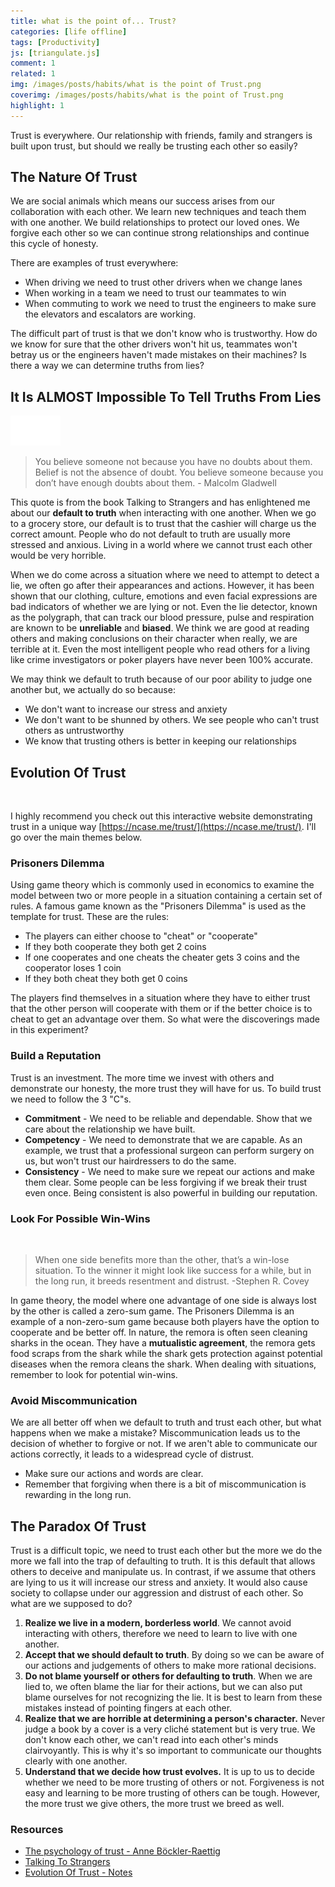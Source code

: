 ```yaml
---
title: what is the point of... Trust?
categories: [life offline]
tags: [Productivity]
js: [triangulate.js]
comment: 1
related: 1
img: /images/posts/habits/what is the point of Trust.png
coverimg: /images/posts/habits/what is the point of Trust.png
highlight: 1
---
```

Trust is everywhere. Our relationship with friends, family and strangers is built upon trust, but should we really be trusting each other so easily? 

## The Nature Of Trust
We are social animals which means our success arises from our collaboration with each other. We learn new techniques and teach them with one another. We build relationships to protect our loved ones. We forgive each other so we can continue strong relationships and continue this cycle of honesty. 

There are examples of trust everywhere:

- When driving we need to trust other drivers when we change lanes
- When working in a team we need to trust our teammates to win
- When commuting to work we need to trust the engineers to make sure the elevators and escalators are working.

The difficult part of trust is that we don't know who is trustworthy. How do we know for sure that the other drivers won't hit us, teammates won't betray us or the engineers haven't made mistakes on their machines? Is there a way we can determine truths from lies?   

## It Is ALMOST Impossible To Tell Truths From Lies

<img alt="among us" loading="lazy" src="/images/posts/habits/Among Us.gif" class="right-align pixelart">

> You believe someone not because you have no doubts about them. Belief is not the absence of doubt. You believe someone because you don’t have enough doubts about them. - Malcolm Gladwell

This quote is from the book Talking to Strangers and has enlightened me about our **default to truth** when interacting with one another. When we go to a grocery store, our default is to trust that the cashier will charge us the correct amount. People who do not default to truth are usually more stressed and anxious. Living in a world where we cannot trust each other would be very horrible.

When we do come across a situation where we need to attempt to detect a lie, we often go after their appearances and actions. However, it has been shown that our clothing, culture, emotions and even facial expressions are bad indicators of whether we are lying or not. Even the lie detector, known as the polygraph, that can track our blood pressure, pulse and respiration are known to be **unreliable** and **biased**. We think we are good at reading others and making conclusions on their character when really, we are terrible at it. Even the most intelligent people who read others for a living like crime investigators or poker players have never been 100% accurate.  

We may think we default to truth because of our poor ability to judge one another but, we actually do so because:

- We don't want to increase our stress and anxiety
- We don't want to be shunned by others. We see people who can't trust others as untrustworthy
- We know that trusting others is better in keeping our relationships

## Evolution Of Trust

<img class="lazy" data-src="../images/posts/habits/ncasetrust.png" width="60%"/>

I highly recommend you check out this interactive website demonstrating trust in a unique way [https://ncase.me/trust/](https://ncase.me/trust/). I'll go over the main themes below. 

### Prisoners Dilemma

Using game theory which is commonly used in economics to examine the model between two or more people in a situation containing a certain set of rules. A famous game known as the "Prisoners Dilemma" is used as the template for trust. These are the rules:

- The players can either choose to "cheat" or "cooperate"
- If they both cooperate they both get 2 coins
- If one cooperates and one cheats the cheater gets 3 coins and the cooperator loses 1 coin
- If they both cheat they both get 0 coins

The players find themselves in a situation where they have to either trust that the other person will cooperate with them or if the better choice is to cheat to get an advantage over them. So what were the discoverings made in this experiment?

### Build a Reputation

Trust is an investment. The more time we invest with others and demonstrate our honesty, the more trust they will have for us. To build trust we need to follow the 3 "C"s.

- **Commitment** - We need to be reliable and dependable. Show that we care about the relationship we have built.
- **Competency** - We need to demonstrate that we are capable. As an example, we trust that a professional surgeon can perform surgery on us, but won't trust our hairdressers to do the same.
- **Consistency** - We need to make sure we repeat our actions and make them clear. Some people can be less forgiving if we break their trust even once. Being consistent is also powerful in building our reputation.

### Look For Possible Win-Wins

<img class="lazy" data-src="../images/posts/habits/remora.png" width="60%"/>

> When one side benefits more than the other, that’s a win-lose situation. To the winner it might look like success for a while, but in the long run, it breeds resentment and distrust. -Stephen R. Covey

In game theory, the model where one advantage of one side is always lost by the other is called a zero-sum game. The Prisoners Dilemma is an example of a non-zero-sum game because both players have the option to cooperate and be better off. In nature, the remora is often seen cleaning sharks in the ocean. They have a **mutualistic agreement**, the remora gets food scraps from the shark while the shark gets protection against potential diseases when the remora cleans the shark. When dealing with situations, remember to look for potential win-wins. 

### Avoid Miscommunication

We are all better off when we default to truth and trust each other, but what happens when we make a mistake? Miscommunication leads us to the decision of whether to forgive or not. If we aren't able to communicate our actions correctly, it leads to a widespread cycle of distrust. 

- Make sure our actions and words are clear.
- Remember that forgiving when there is a bit of miscommunication is rewarding in the long run.

## The Paradox Of Trust

Trust is a difficult topic, we need to trust each other but the more we do the more we fall into the trap of defaulting to truth. It is this default that allows others to deceive and manipulate us. In contrast, if we assume that others are lying to us it will increase our stress and anxiety. It would also cause society to collapse under our aggression and distrust of each other. So what are we supposed to do?

1. **Realize we live in a modern, borderless world**. We cannot avoid interacting with others, therefore we need to learn to live with one another.
2. **Accept that we should default to truth**. By doing so we can be aware of our actions and judgements of others to make more rational decisions.
3. **Do not blame yourself or others for defaulting to truth**. When we are lied to, we often blame the liar for their actions, but we can also put blame ourselves for not recognizing the lie. It is best to learn from these mistakes instead of pointing fingers at each other.
4. **Realize that we are horrible at determining a person's character.** Never judge a book by a cover is a very cliché statement but is very true. We don't know each other, we can't read into each other's minds clairvoyantly. This is why it's so important to communicate our thoughts clearly with one another.
5. **Understand that we decide how trust evolves.** It is up to us to decide whether we need to be more trusting of others or not. Forgiveness is not easy and learning to be more trusting of others can be tough. However, the more trust we give others, the more trust we breed as well.

### Resources
- [The psychology of trust - Anne Böckler-Raettig](https://www.youtube.com/watch?v=wc3VhvgUtB8)
- [Talking To Strangers](https://www.goodreads.com/book/show/43848929-talking-to-strangers)
- [Evolution Of Trust - Notes](https://ncase.me/trust/notes/)